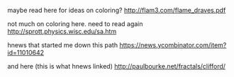 

maybe read here for ideas on coloring?
http://flam3.com/flame_draves.pdf

not much on coloring here. need to read again
http://sprott.physics.wisc.edu/sa.htm

hnews that started me down this path
https://news.ycombinator.com/item?id=11010642

and here (this is what hnews linked)
http://paulbourke.net/fractals/clifford/
